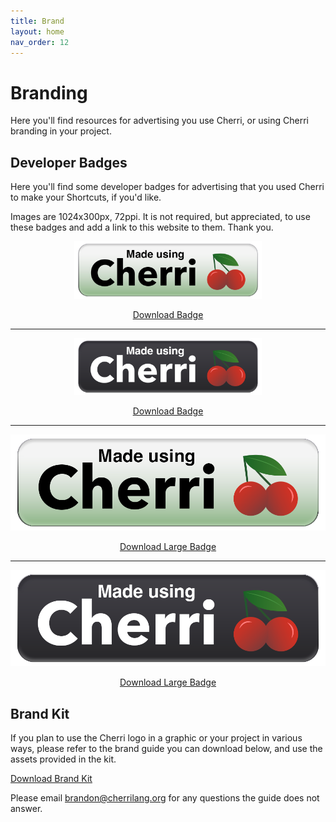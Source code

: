 ```yaml
---
title: Brand
layout: home
nav_order: 12
---
```


# Branding

Here you'll find resources for advertising you use Cherri, or using Cherri branding in your project.

## Developer Badges

Here you'll find some developer badges for advertising that you used Cherri to make your Shortcuts, if you'd like.

Images are 1024x300px, 72ppi. It is not required, but appreciated, to use these badges and add a link to this website to them. Thank you.

<div style="text-align: center">

<img src="/assets/badge.png" width="300" alt="Standard Badge"/><br/>

<a href="/assets/badge_1x.png" download="Cherri Badge.png" class="btn btn-red" target="_blank">Download Badge</a>

<hr/>

<img src="/assets/badge_dark.png" width="300" alt="Dark Backgorund Badge"/><br/>

<a href="/assets/badge_dark_1x.png" download="Cherri Badge Dark.png" class="btn btn-red" target="_blank">Download Badge</a>

<hr/>

<img src="/assets/badge.png" width="1024" alt="Standard Badge"/><br/>

<a href="/assets/badge.png" download="Cherri Badge Large.png" class="btn btn-red" target="_blank">Download Large Badge</a>

<hr/>

<img src="/assets/badge_dark.png" width="1024" alt="Dark Backgorund Large Badge"/><br/>

<a href="/assets/badge_dark.png" download="Cherri Badge Large Dark.png" class="btn btn-red" target="_blank">Download Large Badge</a>

</div>

## Brand Kit

If you plan to use the Cherri logo in a graphic or your project in various ways, please refer to the brand guide you can download below, and use the assets provided in the kit.

<a href="/assets/cherri-brand-kit.zip" download="Cherri Brand Kit.zip" class="btn btn-red" target="_blank">Download Brand Kit</a>

Please email [brandon@cherrilang.org](mailto:brandon@cherrilang.org) for any questions the guide does not answer.
